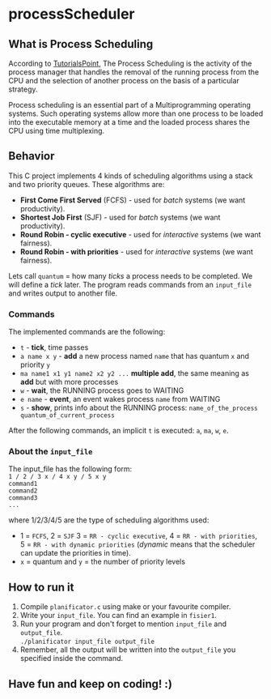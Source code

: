 # processScheduler

## What is Process Scheduling
According to [TutorialsPoint](https://www.tutorialspoint.com/operating_system/os_process_scheduling.htm), The Process Scheduling is the activity of the process manager that handles the removal of the running process from the CPU and the selection of another process on the basis of a particular strategy.

Process scheduling is an essential part of a Multiprogramming operating systems. Such operating systems allow more than one process to be loaded into the executable memory at a time and the loaded process shares the CPU using time multiplexing.

## Behavior

This C project implements 4 kinds of scheduling algorithms using a stack and two priority queues. These algorithms are:
* **First Come First Served** (FCFS) - used for *batch* systems (we want productivity).
* **Shortest Job First** (SJF) - used for *batch* systems (we want productivity).
* **Round Robin - cyclic executive** - used for *interactive* systems (we want fairness).
* **Round Robin - with priorities** - used for *interactive* systems (we want fairness).

Lets call `quantum` = how many *ticks* a process needs to be completed. We will define a *tick* later.
The program reads commands from an `input_file` and writes output to another file.

### Commands
The implemented commands are the following:
* `t` - **tick**, time passes
* `a name x y` - **add** a new process named `name` that has quantum `x` and priority `y`
* `ma name1 x1 y1 name2 x2 y2 ...` **multiple add**, the same meaning as **add** but with more processes
* `w` - **wait**, the RUNNING process goes to WAITING
* `e name` - **event**, an event wakes process `name` from WAITING
* `s` - **show**, prints info about the RUNNING process: `name_of_the_process quantum_of_current_process`

After the following commands, an implicit `t` is executed: `a`, `ma`, `w`, `e`.

### About the `input_file`
The input_file has the following form:\
`1 / 2 / 3 x / 4 x y / 5 x y`\
`command1`\
`command2`\
`command3`\
`...`

where 1/2/3/4/5 are the type of scheduling algorithms used:
* 1 = `FCFS`, 2 = `SJF` 3 = `RR - cyclic executive`,
4 = `RR - with priorities`, 5 = `RR - with dynamic priorities` (*dynamic* means that the scheduler can update the priorities in time).
* `x` = quantum and `y` = the number of priority levels

## How to run it
1. Compile `planificator.c` using make or your favourite compiler.
2. Write your `input_file`. You can find an example in `fisier1`.
3. Run your program and don't forget to mention `input_file` and `output_file`.\
`./planificator input_file output_file`
4. Remember, all the output will be written into the `output_file` you specified inside the command.

## Have fun and keep on coding! :)

